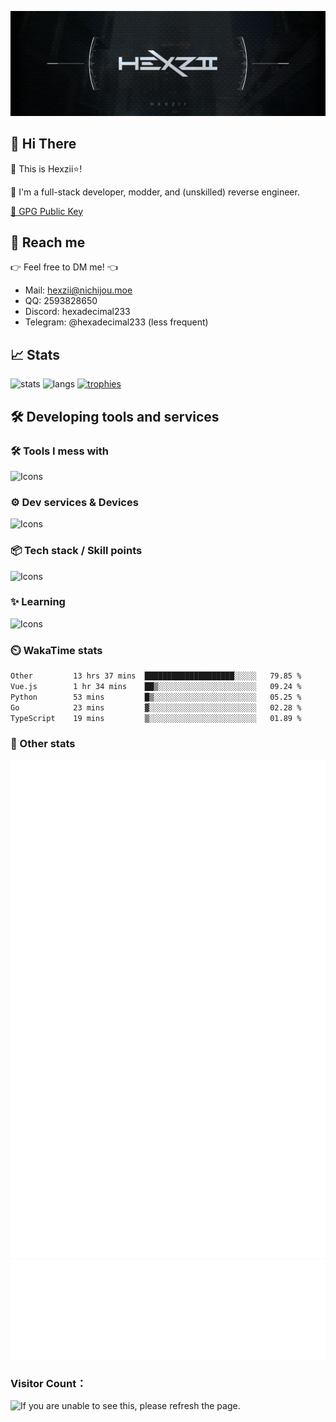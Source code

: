 <p align="center">
<img src="./logo.png" alt="banner">
</p>

## 👋 Hi There

🚀 This is Hexzii⭐!

🛜 I'm a full-stack developer, modder, and (unskilled) reverse engineer.

[🔑 GPG Public Key](https://github.com/hexadecimal233.gpg)

## 📱 Reach me

👉 Feel free to DM me! 👈

- Mail: [hexzii@nichijou.moe](mailto:hexzii@nichijou.moe)
- QQ: 2593828650
- Discord: hexadecimal233
- Telegram: @hexadecimal233 (less frequent)

## 📈 Stats

![stats](https://github-readme-stats.vercel.app/api?username=hexadecimal233&theme=dracula&show_icons=true)
![langs](https://github-readme-stats.vercel.app/api/top-langs/?username=hexadecimal233&theme=dracula&layout=compact)
[![trophies](https://github-profile-trophy.vercel.app/?username=hexadecimal233)](https://github.com/ryo-ma/github-profile-trophy)

## 🛠️ Developing tools and services

<!--See:https://github.com/hexadecimal233/homepage-new-->
<!--START_SECTION:skillicons-->

### 🛠️ Tools I mess with

![Icons](https://skillicons.dev/icons?i=pnpm,bun,git,gradle,idea,androidstudio,visualstudio,vscode,neovim,postman,ai,ae,ps)

### ⚙ Dev services & Devices

![Icons](https://skillicons.dev/icons?i=arduino,docker,bash,github,npm,vercel,cloudflare,gradle,githubactions,figma)

### 📦 Tech stack / Skill points

![Icons](https://skillicons.dev/icons?i=java,nodejs,html,css,js,typescript,vue,nuxtjs,astro,py,cs,dotnet,rust,markdown,regex,tauri)

### ✨ Learning

![Icons](https://skillicons.dev/icons?i=mongodb,blender,cpp,godot,unity,dart,go,kotlin,latex,nix,opencv,wasm,react,qt)

<!--END_SECTION:skillicons-->

### ⏲️ WakaTime stats

<!--START_SECTION:waka-->

```txt
Other         13 hrs 37 mins  ████████████████████░░░░░   79.85 %
Vue.js        1 hr 34 mins    ██▒░░░░░░░░░░░░░░░░░░░░░░   09.24 %
Python        53 mins         █▒░░░░░░░░░░░░░░░░░░░░░░░   05.25 %
Go            23 mins         ▓░░░░░░░░░░░░░░░░░░░░░░░░   02.28 %
TypeScript    19 mins         ▒░░░░░░░░░░░░░░░░░░░░░░░░   01.89 %
```

<!--END_SECTION:waka-->

<!--

### My projects

... TODO: Add projects?

-->

### 🎵 Other stats

![netease](https://github.com/hexadecimal233/netease-cloud-music-card/blob/main/card.svg)
![steam](./metrics.plugin.steam.svg)

<h3>Visitor Count：</h3>
<img src="https://count.getloli.com/get/@6475578645547358_hm?theme=moebooru" alt="If you are unable to see this, please refresh the page.">

